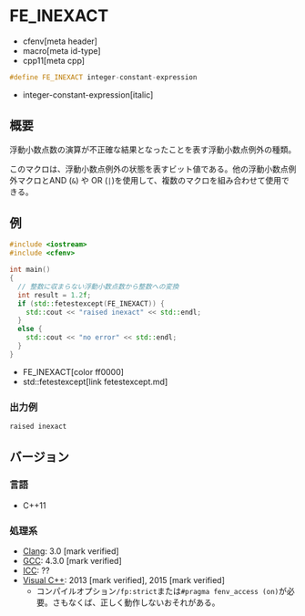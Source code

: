 # FE_INEXACT
* cfenv[meta header]
* macro[meta id-type]
* cpp11[meta cpp]

```cpp
#define FE_INEXACT integer-constant-expression
```
* integer-constant-expression[italic]

## 概要
浮動小数点数の演算が不正確な結果となったことを表す浮動小数点例外の種類。

このマクロは、浮動小数点例外の状態を表すビット値である。他の浮動小数点例外マクロとAND (`&`) や OR (`|`)を使用して、複数のマクロを組み合わせて使用できる。

## 例
```cpp example
#include <iostream>
#include <cfenv>

int main()
{
  // 整数に収まらない浮動小数点数から整数への変換
  int result = 1.2f;
  if (std::fetestexcept(FE_INEXACT)) {
    std::cout << "raised inexact" << std::endl;
  }
  else {
    std::cout << "no error" << std::endl;
  }
}
```
* FE_INEXACT[color ff0000]
* std::fetestexcept[link fetestexcept.md]

### 出力例
```
raised inexact
```

## バージョン
### 言語
- C++11

### 処理系
- [Clang](/implementation.md#clang): 3.0 [mark verified]
- [GCC](/implementation.md#gcc): 4.3.0 [mark verified]
- [ICC](/implementation.md#icc): ??
- [Visual C++](/implementation.md#visual_cpp): 2013 [mark verified], 2015 [mark verified]
	- コンパイルオプション`/fp:strict`または`#pragma fenv_access (on)`が必要。さもなくば、正しく動作しないおそれがある。
